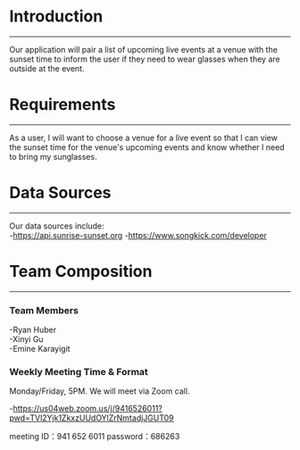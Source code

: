 # Introduction
***  
Our application will pair a list of upcoming live events at a venue with the sunset time to
inform the user if they need to wear glasses when they are outside at the event.

# Requirements  
***
As a user, I will want to choose a venue for a live event so that I can view the sunset time for the venue's upcoming events
and know whether I need to bring my sunglasses.

# Data Sources
***  
Our data sources include:  
-https://api.sunrise-sunset.org
-https://www.songkick.com/developer  
 
  

# Team Composition
***  
### Team Members
-Ryan Huber  
-Xinyi Gu  
-Emine Karayigit    
### Weekly Meeting Time & Format
Monday/Friday, 5PM. We will meet via Zoom call.

-https://us04web.zoom.us/j/9416526011?pwd=TVl2Yjk1ZkxzUUdOYlZrNmtadjJGUT09

meeting ID：941 652 6011
password：686263
